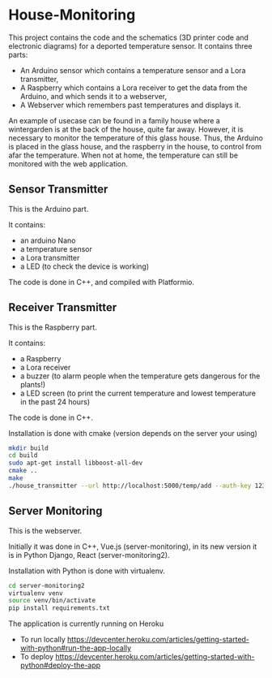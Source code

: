 # House-Monitoring

This project contains the code and the schematics (3D printer code and electronic diagrams) for a deported temperature sensor.
It contains three parts:

- An Arduino sensor which contains a temperature sensor and a Lora transmitter,
- A Raspberry which contains a Lora receiver to get the data from the Arduino, and which sends it to a webserver,
- A Webserver which remembers past temperatures and displays it.

An example of usecase can be found in a family house where a wintergarden is at the back of the house, quite far away. 
However, it is necessary to monitor the temperature of this glass house. 
Thus, the Arduino is placed in the glass house, and the raspberry in the house, to control from afar the temperature. 
When not at home, the temperature can still be monitored with the web application.

## Sensor Transmitter
This is the Arduino part.

It contains:
- an arduino Nano
- a temperature sensor
- a Lora transmitter
- a LED (to check the device is working)

The code is done in C++, and compiled with Platformio.

## Receiver Transmitter
This is the Raspberry part.

It contains:
- a Raspberry
- a Lora receiver
- a buzzer (to alarm people when the temperature gets dangerous for the plants!)
- a LED screen (to print the current temperature and lowest temperature in the past 24 hours)

The code is done in C++.

Installation is done with cmake (version depends on the server your using)

```bash
mkdir build
cd build
sudo apt-get install libboost-all-dev
cmake ..
make
./house_transmitter --url http://localhost:5000/temp/add --auth-key 12345
```


## Server Monitoring
This is the webserver.

Initially it was done in C++, Vue.js (server-monitoring), in its new version it is in Python Django, React (server-monitoring2).

Installation with Python is done with virtualenv.

```bash
cd server-monitoring2
virtualenv venv
source venv/bin/activate
pip install requirements.txt
```

The application is currently running on Heroku
- To run locally https://devcenter.heroku.com/articles/getting-started-with-python#run-the-app-locally
- To deploy https://devcenter.heroku.com/articles/getting-started-with-python#deploy-the-app